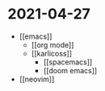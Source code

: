 # 2021-04-27

- [[emacs]]
  - [[org mode]]
  - [[karlicoss]]
    - [[spacemacs]]
    - [[doom emacs]]
- [[neovim]]